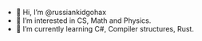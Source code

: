 - 👋 Hi, I’m @russiankidgohax
- 👀 I’m interested in CS, Math and Physics.
- 🌱 I’m currently learning C#, Compiler structures, Rust.
